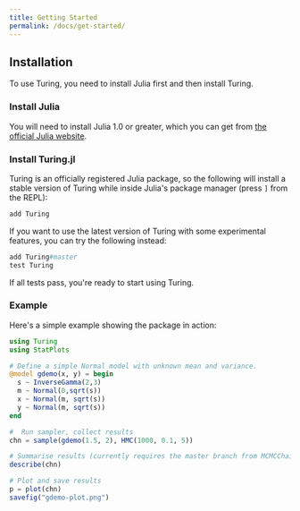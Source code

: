 ```yaml
---
title: Getting Started
permalink: /docs/get-started/
---
```


<a id='Installation-1'></a>

## Installation


To use Turing, you need to install Julia first and then install Turing.


<a id='Install-Julia-1'></a>

### Install Julia


You will need to install Julia 1.0 or greater, which you can get from [the official Julia website](http://julialang.org/downloads/).


<a id='Install-Turing.jl-1'></a>

### Install Turing.jl


Turing is an officially registered Julia package, so the following will install a stable version of Turing while inside Julia's package manager (press `]` from the REPL):


```julia
add Turing
```


If you want to use the latest version of Turing with some experimental features, you can try the following instead:


```julia
add Turing#master
test Turing
```


If all tests pass, you're ready to start using Turing.


<a id='Example-1'></a>

### Example


Here's a simple example showing the package in action:


```julia
using Turing
using StatPlots

# Define a simple Normal model with unknown mean and variance.
@model gdemo(x, y) = begin
  s ~ InverseGamma(2,3)
  m ~ Normal(0,sqrt(s))
  x ~ Normal(m, sqrt(s))
  y ~ Normal(m, sqrt(s))
end

#  Run sampler, collect results
chn = sample(gdemo(1.5, 2), HMC(1000, 0.1, 5))

# Summarise results (currently requires the master branch from MCMCChain)
describe(chn)

# Plot and save results
p = plot(chn)
savefig("gdemo-plot.png")
```

